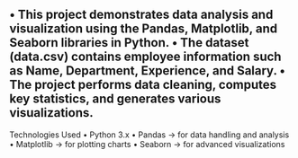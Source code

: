 •
This project demonstrates data analysis and visualization using the Pandas, Matplotlib, and Seaborn libraries in Python.
•
The dataset (data.csv) contains employee information such as Name, Department, Experience, and Salary.
•
The project performs data cleaning, computes key statistics, and generates various visualizations.
--------------------------------------------------------------------------------------------------------------------------------------
Technologies Used
•
Python 3.x
•
Pandas → for data handling and analysis
•
Matplotlib → for plotting charts
•
Seaborn → for advanced visualizations
